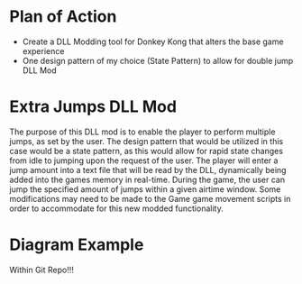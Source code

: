 # Plan of Action

- Create a DLL Modding tool for Donkey Kong that alters the base game experience
- One design pattern of my choice (State Pattern) to allow for double jump DLL Mod

# Extra Jumps DLL Mod

The purpose of this DLL mod is to enable the player to perform multiple jumps, as set by the user. The design pattern that would be utilized in this case would be a state pattern, as this would allow for rapid state changes from idle to jumping upon the request of the user. The player will enter a jump amount into a text file that will be read by the DLL, dynamically being added into the games memory in real-time. During the game, the user can jump the specified amount of jumps within a given airtime window. Some modifications may need to be made to the Game game movement scripts in order to accommodate for this new modded functionality.

# Diagram Example

Within Git Repo!!!

